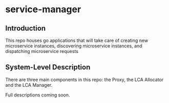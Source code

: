 # service-manager

## Introduction
This repo houses go applications that will take care of creating new microservice instances, discovering microservice instances, and dispatching microservice requests

## System-Level Description
There are three main components in this repo: the Proxy, the LCA Allocator and the LCA Manager.

Full descriptions coming soon.
